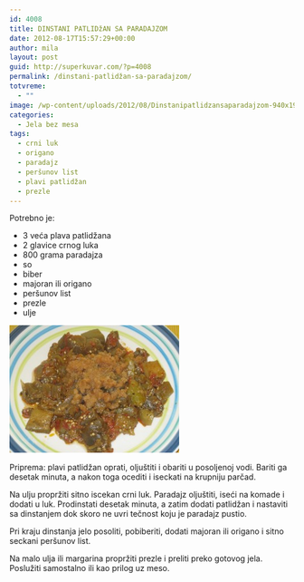 ```yaml
---
id: 4008
title: DINSTANI PATLIDžAN SA PARADAJZOM
date: 2012-08-17T15:57:29+00:00
author: mila
layout: post
guid: http://superkuvar.com/?p=4008
permalink: /dinstani-patlidžan-sa-paradajzom/
totvreme:
  - ""
image: /wp-content/uploads/2012/08/Dinstanipatlidzansaparadajzom-940x198.jpg
categories:
  - Jela bez mesa
tags:
  - crni luk
  - origano
  - paradajz
  - peršunov list
  - plavi patlidžan
  - prezle
---
```

Potrebno je:

  * 3 veća plava patlidžana
  * 2 glavice crnog luka
  * 800 grama paradajza
  * so
  * biber
  * majoran ili origano
  * peršunov list
  * prezle
  * ulje

<img class="alignnone size-medium wp-image-4009" title="Dinstanipatlidzansaparadajzom" src="/wp-content/uploads/2012/08/Dinstanipatlidzansaparadajzom-300x225.jpg" alt="" width="300" height="225" /> 

Priprema: plavi patlidžan oprati, oljuštiti i obariti u posoljenoj vodi. Bariti ga desetak minuta, a nakon toga ocediti i iseckati na krupniju parčad.

Na ulju propržiti sitno iscekan crni luk. Paradajz oljuštiti, iseći na komade i dodati u luk. Prodinstati desetak minuta, a zatim dodati patlidžan i nastaviti sa dinstanjem dok skoro ne uvri tečnost koju je paradajz pustio.

Pri kraju dinstanja jelo posoliti, pobiberiti, dodati majoran ili origano i sitno seckani peršunov list.

Na malo ulja ili margarina propržiti prezle i preliti preko gotovog jela. Poslužiti samostalno ili kao prilog uz meso.

&nbsp;